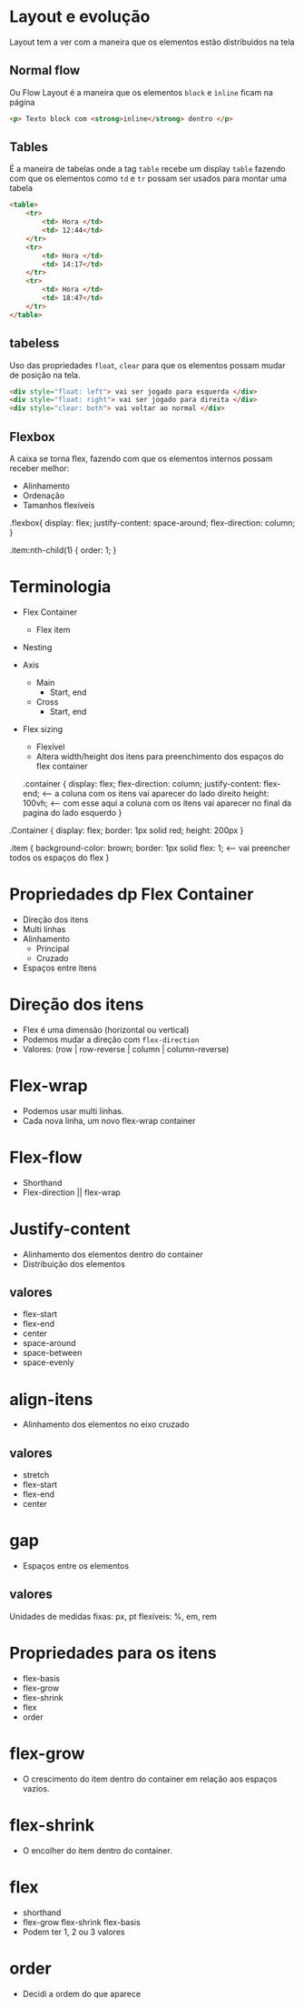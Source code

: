 # Layout e evolução 

Layout tem a ver com a maneira que os elementos estão distribuidos na tela

## Normal flow

Ou Flow Layout é a maneira que os elementos `block` e `ìnline` ficam na página

```html
<p> Texto block com <strong>inline</strong> dentro </p>
```

## Tables

É a maneira de tabelas onde a tag `table` recebe um display `table` fazendo com que os elementos como `td` e `tr` possam ser usados para montar uma tabela

```html	
<table>
    <tr>
        <td> Hora </td>
        <td> 12:44</td>
    </tr>
    <tr>
        <td> Hora </td>
        <td> 14:17</td>
    </tr>
    <tr>
        <td> Hora </td>
        <td> 18:47</td>
    </tr>
</table>   
```

## tabeless

Uso das propriedades `float`, `clear` para que os elementos possam mudar de posição na tela.

```html	
<div style="float: left"> vai ser jogado para esquerda </div>
<div style="float: right"> vai ser jogado para direita </div>
<div style="clear: both"> vai voltar ao normal </div>
```

## Flexbox

A caixa se torna flex, fazendo com que os elementos internos possam receber melhor:

- Alinhamento
- Ordenação
- Tamanhos flexíveis

.flexbox{
    display: flex;
    justify-content: space-around;
    flex-direction: column;
}

.item:nth-child(1) {
    order: 1;
}



# Terminologia

- Flex Container
    - Flex item
- Nesting
- Axis
    - Main
        - Start, end
    - Cross
        - Start, end
- Flex sizing
    - Flexível
    - Altera width/height dos itens para preenchimento dos espaços do flex container

    .container {
        display: flex;
        flex-direction: column;
        justify-content: flex-end; <-- a coluna com os itens vai aparecer do lado direito
        height: 100vh; <-- com esse aqui a coluna com os itens vai aparecer no final da pagina do lado esquerdo
    }



.Container {
    display: flex;
    border: 1px solid red;
    height: 200px
}

.item {
    background-color: brown;
    border: 1px solid
    flex: 1; <-- vai preencher todos os espaços do flex
}


# Propriedades dp Flex Container

* Direção dos itens
* Multi linhas
* Alinhamento
    * Principal
    * Cruzado
* Espaços entre itens

# Direção dos itens

- Flex é uma dimensão (horizontal ou vertical)
- Podemos mudar a direção com `flex-direction`
- Valores: (row | row-reverse | column | column-reverse)

# Flex-wrap

- Podemos usar multi linhas.
- Cada nova linha, um novo flex-wrap container

# Flex-flow

- Shorthand
- Flex-direction || flex-wrap

# Justify-content

- Alinhamento dos elementos dentro do container
- Distribuição dos elementos

## valores

- flex-start
- flex-end
- center
- space-around
- space-between
- space-evenly

# align-itens

- Alinhamento dos elementos no eixo cruzado

## valores

- stretch
- flex-start
- flex-end
- center

# gap

- Espaços entre os elementos

## valores

Unidades de medidas
fixas: px, pt
flexíveis: %, em, rem



# Propriedades para os itens

- flex-basis
- flex-grow
- flex-shrink
- flex
- order


# flex-grow

- O crescimento do item dentro do container em relação aos espaços vazios.

# flex-shrink

- O encolher do item dentro do container.

# flex

- shorthand
- flex-grow flex-shrink flex-basis
- Podem ter 1, 2 ou 3 valores

# order 

- Decidi a ordem do que aparece 